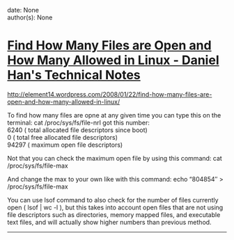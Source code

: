 
date: None  
author(s): None  

# [Find How Many Files are Open and How Many Allowed in Linux - Daniel Han's Technical Notes](https://sites.google.com/site/xiangyangsite/home/technical-tips/linux-unix/common-tips/find-how-many-files-are-open-and-how-many-allowed-in-linux)

<http://element14.wordpress.com/2008/01/22/find-how-many-files-are-open-and-how-many-allowed-in-linux/>

To find how many files are opne at any given time you can type this on the terminal: cat /proc/sys/fs/file-nrI got this number:  
6240 ( total allocated file descriptors since boot)  
0 ( total free allocated file descriptors)  
94297 ( maximum open file descriptors)

Not that you can check the maximum open file by using this command: cat /proc/sys/fs/file-max

And change the max to your own like with this command: echo “804854″ > /proc/sys/fs/file-max

You can use lsof command to also check for the number of files currently open ( lsof | wc -l ), but this takes into account open files that are not using file descriptors such as directories, memory mapped files, and executable text files, and will actually show higher numbers than previous method.  
  
---


